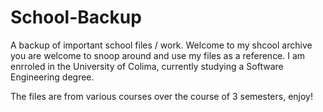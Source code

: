 # School-Backup
A backup of important school files / work.
Welcome to my shcool archive you are welcome to snoop around and use my files as a reference.
I am enrroled in the University of Colima, currently studying a Software Engineering degree.

The files are from various courses over the course of 3 semesters, enjoy!
